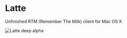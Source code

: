 Latte
=====

Unfinished RTM (Remember The Milk) client for Mac OS X

![Latte deep alpha](http://img.skitch.com/20101123-cp7pma4bq3xec1unistx6gmryb.render.png)